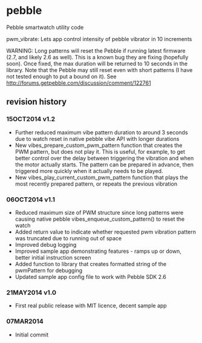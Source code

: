 pebble
======

Pebble smartwatch utility code

pwm_vibrate:
Lets app control intensity of pebble vibrator in 10 increments

WARNING: Long patterns will reset the Pebble if running latest firmware (2.7, and likely 2.6 as well). This is a known bug they are fixing (hopefully soon).
Once fixed, the max duration will be returned to 10 seconds in the library.
Note that the Pebble may still reset even with short patterns (I have not tested enough to put a bound on it).
See http://forums.getpebble.com/discussion/comment/122761

revision history
----------------
### 15OCT2014  v1.2
* Further reduced maximum vibe pattern duration to around 3 seconds due to watch reset in native pebble vibe API with longer durations
* New vibes_prepare_custom_pwm_pattern function that creates the PWM pattern, but does not play it.
This is useful, for example, to get better control over the delay between triggering the vibration and when the motor actually starts.
The pattern can be prepared in advance, then triggered more quickly when it actually needs to be played.
* New vibes_play_current_custom_pwm_pattern function that plays the most recently prepared pattern, or repeats the previous vibration

### 06OCT2014  v1.1
* Reduced maximum size of PWM structure since long patterns were causing native pebble vibes_enqueue_custom_pattern() to reset the watch
* Added return value to indicate whether requested pwm vibration pattern was truncated due to running out of space
* Improved debug logging
* Improved sample app demonstrating features - ramps up or down, better initial instruction screen
* Added function to library that creates formatted string of the pwmPattern for debugging 
* Updated sample app config file to work with Pebble SDK 2.6


### 21MAY2014  v1.0
* First real public release with MIT licence, decent sample app

### 07MAR2014
* Initial commit 